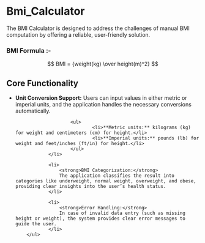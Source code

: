 # Bmi_Calculator
<p>
        The BMI Calculator is designed to address the challenges of manual BMI computation by offering a reliable, user-friendly solution.
</p>
<h3>BMI Formula :-</h3>

$$ BMI = {weight(kg) \over height(m)^2} $$
<h2>Core Functionality</h2>
        <ul>
                <li>
                        <strong>Unit Conversion Support:</strong>
                        Users can input values in either metric or imperial units, and the application handles the necessary conversions automatically.
                        
                        <ul>
                                <li>**Metric units:** kilograms (kg) for weight and centimeters (cm) for height.</li>
                                <li>**Imperial units:** pounds (lb) for weight and feet/inches (ft/in) for height.</li>
                        </ul>
                </li>
                
                <li>
                    <strong>BMI Categorization:</strong> 
                    The application classifies the result into categories like underweight, normal weight, overweight, and obese, providing clear insights into the user’s health status.
                </li>
                
                <li>
                    <strong>Error Handling:</strong> 
                    In case of invalid data entry (such as missing height or weight), the system provides clear error messages to guide the user.
                </li>
        </ul>

